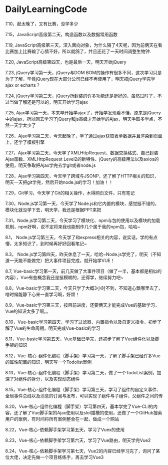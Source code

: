 ﻿# DailyLearningCode
7.10，起太晚了，又有比赛，没学多少

7.15，JavaScript高级第二天，构造函数以及数据常用函数

7.19, JavaScript高级第三天，深入面向对象，为什么隔了4天呢，因为前俩天在看比赛加上比赛输了心情不好，所以就鸽了，并且还花了一天时间调整生物钟.

7.20, JavaScript高级第四天，也是最后一天，明天开始jQuery

7.23, jQuery学习第一天，jQuery与DOM BOM的操作有很多不同，这次学习只是为了了解，毕竟jQuery现在大部分公司已经不再使用了，明天把jQuery学完学ajax or echarts？

7.24, jQuery学习第二天，jQuery所封装的许多功能还是挺好的，虽然过时了，不过当做了解还是可以的，明天开始学习ajax

7.25, Ajax学习第一天，本来早开始学ajax了，开始学发现看不懂，原来是jQuery中的ajax，所以回去学习了jQuery和js高级才开始学的Ajax，明天争取多学点，不然一天学太少了

7.26，Ajax学习第二天，今天起晚了，学了通过ajax获取表单数据并且渲染到页面上，还学了模板引擎

7.27，Ajax学习第三天，今天学了XMLHttpRequest、数据交换格式、自己封装Ajax函数、XMLHttpRequest Level2的新特性、jQuery的高级用法以及axios的使用，明天争取把Ajax学完去学git或者node.js

7.28，Ajax学习第四天，今天学了跨域与JSONP，还了解了HTTP相关的知识，明天一天把git学完，然后开始node.js的学习！加油！！

7.29，Git学习，今天学了Git的相关操作，木得网页文件，只有笔记

7.30，Node.js学习第一天，今天学了Node.js和它内置的模块，感觉挺不错的，模块化就没学下去，明天学，我还是根据PPT来把

7.31，Node.js学习第二天，今天学习了模块化、npm与包的使用以及模块的加载机制，npm好啊，说不定将来我也能制作几个属于我的npm包，哈哈~

8.1， Node.js学习第三天，今天学了和express相关的内容，说实话，学的有点懵，太多知识了，到时候再好好回看笔记~

8.3， Node.js学习第四天，昨天休息了一天，哈哈~Node.js学完了，明天（不知道一天能不能做完）把大事件项目完成，就开始学VUE！

8.7, Vue-basic学习第一天，前几天做了大事件项目（做了一半，基本都是相似的内容），Vue有些概念我还是挺模糊的，还得学，继续努力吧~

8.8，Vue-basic学习第二天，今天只学了大概3小时不到，不知道心飘哪里去了，啥时候能静下心来一直学习啊，好烦！

8.9，Vue-basic学习第三天，按目前进度，还要俩天才能完成Vue的基础学习，Vue的知识太多了啊。。

8.10，Vue-basic学习第四天，学习了过滤器、内置指令以及自定义指令，初步了解了Vue的生命周期，明天完成Vue-basic的学习

8.11，Vue-basic学习第五天，Vue基础已学完，还初步了解了Vue组件化以及脚手架的知识

8.12，Vue-核心-组件化编程（脚手架）学习第一天，了解了脚手架已经许多Vue的属性配置的知识，明天写一个Todolist案例

8.13，Vue-核心-组件化编程（脚手架）学习第二天，做了一个TodoList案例，加深了对组件的拆分，以及实现动态组件

8.15，Vue-核心-组件化编程（脚手架）学习第三天，学习了组件的自定义事件、全局事件总线以及消息的订阅与发布，可以实现子组件与子组件，父组件之间的传

8.20，Vue-核心-组件化编程（脚手架）学习第四天，基本学完了Vue-CLI的内容，还了解了Vue脚手架的Ajax使用以及slot插槽的使用，还做了一个GitHub搜索用户的案例，有时间将所有案例整合在一起，做成一个网站

8.22，Vue-核心-依赖脚手架学习第五天，学习了Vuex的使用

8.23，Vue-核心-依赖脚手架学习第六天，学习了Vue路由，明天学完Vue2

8.24，Vue-核心-依赖脚手架学习第七天，Vue2的内容已经学习完了，询问了某位大佬，决定先做一个项目练练手，再去学习Vue3